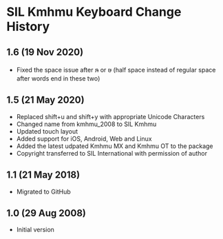 SIL Kmhmu Keyboard Change History
=======================

1.6 (19 Nov 2020)
-------------------
* Fixed the space issue after ໞ or ໟ (half space instead of regular space after words end in these two)

1.5 (21 May 2020)
-----------------
* Replaced shift+u and shift+y with appropriate Unicode Characters
* Changed name from kmhmu_2008 to SIL Kmhmu
* Updated touch layout
* Added support for iOS, Android, Web and Linux
* Added the latest udpated Kmhmu MX and Kmhmu OT to the package
* Copyright transferred to SIL International with permission of author

1.1 (21 May 2018)
-----------------
* Migrated to GitHub

1.0 (29 Aug 2008)
-----------------
* Initial version
